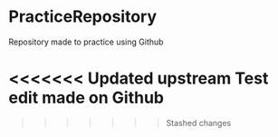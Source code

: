 # PracticeRepository
Repository made to practice using Github

<<<<<<< Updated upstream
Test edit made on Github
=======
>>>>>>> Stashed changes
